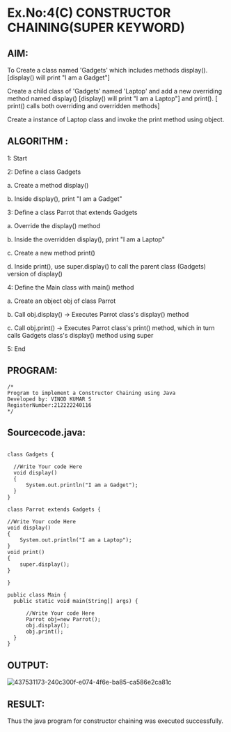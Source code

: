 # Ex.No:4(C)    CONSTRUCTOR CHAINING(SUPER KEYWORD)

## AIM:
To Create a class named 'Gadgets' which includes methods display(). [display() will print "I am a Gadget"]

Create a child class of 'Gadgets' named 'Laptop' and add a new overriding method named display() [display() will print "I am a Laptop"] and print(). [ print() calls both overriding and overridden methods]

Create a instance of Laptop class and invoke the print method using object.

## ALGORITHM :
1: Start

2: Define a class Gadgets

a. Create a method display()

b. Inside display(), print "I am a Gadget"

 3: Define a class Parrot that extends Gadgets

a. Override the display() method

b. Inside the overridden display(), print "I am a Laptop"

c. Create a new method print()

d. Inside print(), use super.display() to call the parent class (Gadgets) version of display()

 4: Define the Main class with main() method

a. Create an object obj of class Parrot

b. Call obj.display() → Executes Parrot class's display() method

c. Call obj.print() → Executes Parrot class's print() method, which in turn calls Gadgets class's display() method using super

5: End

## PROGRAM:
 ```
/*
Program to implement a Constructor Chaining using Java
Developed by: VINOD KUMAR S
RegisterNumber:212222240116
*/
```

## Sourcecode.java:
```

class Gadgets {

  //Write Your code Here
  void display()
  {
      System.out.println("I am a Gadget");
  }
}

class Parrot extends Gadgets {

//Write Your code Here  
void display()
{
    System.out.println("I am a Laptop");
}
void print()
{
    super.display();
}
  
}

public class Main {
  public static void main(String[] args) {
      
      //Write Your code Here
      Parrot obj=new Parrot();
      obj.display();
      obj.print();
  }
}
```

## OUTPUT:

![437531173-240c300f-e074-4f6e-ba85-ca586e2ca81c](https://github.com/user-attachments/assets/17f2f5a6-af36-4250-94a2-ba638db04fb8)


## RESULT:
Thus the java program for constructor chaining was executed successfully.
